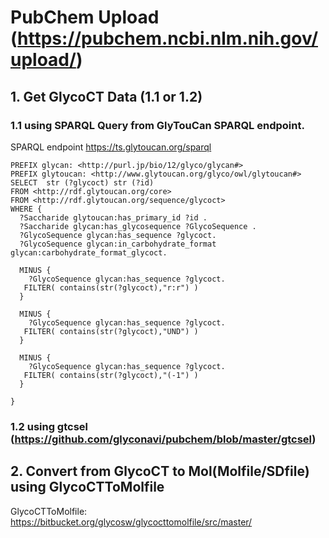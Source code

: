# PubChem Upload (https://pubchem.ncbi.nlm.nih.gov/upload/)

## 1. Get GlycoCT Data (1.1 or 1.2)

### 1.1 using SPARQL Query from GlyTouCan SPARQL endpoint.

SPARQL endpoint https://ts.glytoucan.org/sparql

```
PREFIX glycan: <http://purl.jp/bio/12/glyco/glycan#>
PREFIX glytoucan: <http://www.glytoucan.org/glyco/owl/glytoucan#>
SELECT  str (?glycoct) str (?id)
FROM <http://rdf.glytoucan.org/core>
FROM <http://rdf.glytoucan.org/sequence/glycoct>
WHERE {
  ?Saccharide glytoucan:has_primary_id ?id .
  ?Saccharide glycan:has_glycosequence ?GlycoSequence .
  ?GlycoSequence glycan:has_sequence ?glycoct.
  ?GlycoSequence glycan:in_carbohydrate_format glycan:carbohydrate_format_glycoct.
  
  MINUS {
    ?GlycoSequence glycan:has_sequence ?glycoct.
   FILTER( contains(str(?glycoct),"r:r") )
  }
  
  MINUS {
    ?GlycoSequence glycan:has_sequence ?glycoct.
   FILTER( contains(str(?glycoct),"UND") )
  }
  
  MINUS {
    ?GlycoSequence glycan:has_sequence ?glycoct.
   FILTER( contains(str(?glycoct),"(-1") )
  }
  
}
```

### 1.2 using gtcsel (https://github.com/glyconavi/pubchem/blob/master/gtcsel)

## 2. Convert from GlycoCT to Mol(Molfile/SDfile) using GlycoCTToMolfile

GlycoCTToMolfile: https://bitbucket.org/glycosw/glycocttomolfile/src/master/

```

```

